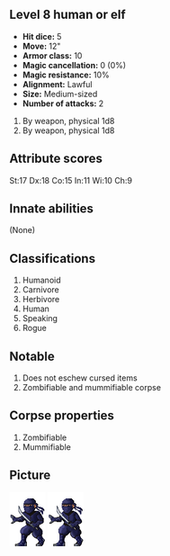 ## Level 8 human or elf

- **Hit dice:** 5
- **Move:** 12"
- **Armor class:** 10
- **Magic cancellation:** 0 (0%)
- **Magic resistance:** 10%
- **Alignment:** Lawful
- **Size:** Medium-sized
- **Number of attacks:** 2
1. By weapon, physical 1d8
2. By weapon, physical 1d8

## Attribute scores

St:17 Dx:18 Co:15 In:11 Wi:10 Ch:9

## Innate abilities

(None)

## Classifications

1. Humanoid
2. Carnivore
3. Herbivore
4. Human
5. Speaking
6. Rogue

## Notable

1. Does not eschew cursed items
2. Zombifiable and mummifiable corpse

## Corpse properties

1. Zombifiable
2. Mummifiable

## Picture

![Ninja](https://github.com/hyvanmielenpelit/GnollHackTileSet/blob/main/Monsters/ninja/ninja.png?raw=true) ![Ninja](https://github.com/hyvanmielenpelit/GnollHackTileSet/blob/main/Monsters/ninja/ninja_female.png?raw=true)
